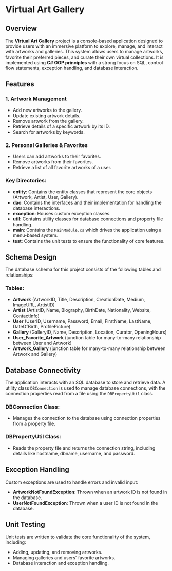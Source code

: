 # Virtual Art Gallery

## Overview
The **Virtual Art Gallery** project is a console-based application designed to provide users with an immersive platform to explore, manage, and interact with artworks and galleries. This system allows users to manage artworks, favorite their preferred pieces, and curate their own virtual collections. It is implemented using **C# OOP principles** with a strong focus on SQL, control flow statements, exception handling, and database interaction.

## Features
### 1. Artwork Management
- Add new artworks to the gallery.
- Update existing artwork details.
- Remove artwork from the gallery.
- Retrieve details of a specific artwork by its ID.
- Search for artworks by keywords.

### 2. Personal Galleries & Favorites
- Users can add artworks to their favorites.
- Remove artworks from their favorites.
- Retrieve a list of all favorite artworks of a user.

### Key Directories:
- **entity**: Contains the entity classes that represent the core objects (Artwork, Artist, User, Gallery).
- **dao**: Contains the interfaces and their implementation for handling the database interactions.
- **exception**: Houses custom exception classes.
- **util**: Contains utility classes for database connections and property file handling.
- **main**: Contains the `MainModule.cs` which drives the application using a menu-based system.
- **test**: Contains the unit tests to ensure the functionality of core features.

## Schema Design
The database schema for this project consists of the following tables and relationships:

### Tables:
- **Artwork** (ArtworkID, Title, Description, CreationDate, Medium, ImageURL, ArtistID)
- **Artist** (ArtistID, Name, Biography, BirthDate, Nationality, Website, ContactInfo)
- **User** (UserID, Username, Password, Email, FirstName, LastName, DateOfBirth, ProfilePicture)
- **Gallery** (GalleryID, Name, Description, Location, Curator, OpeningHours)
- **User_Favorite_Artwork** (junction table for many-to-many relationship between User and Artwork)
- **Artwork_Gallery** (junction table for many-to-many relationship between Artwork and Gallery)

## Database Connectivity
The application interacts with an SQL database to store and retrieve data. A utility class `DBConnection` is used to manage database connections, with the connection properties read from a file using the `DBPropertyUtil` class.

### DBConnection Class:
- Manages the connection to the database using connection properties from a property file.
  
### DBPropertyUtil Class:
- Reads the property file and returns the connection string, including details like hostname, dbname, username, and password.

## Exception Handling
Custom exceptions are used to handle errors and invalid input:
- **ArtworkNotFoundException**: Thrown when an artwork ID is not found in the database.
- **UserNotFoundException**: Thrown when a user ID is not found in the database.

## Unit Testing
Unit tests are written to validate the core functionality of the system, including:
- Adding, updating, and removing artworks.
- Managing galleries and users' favorite artworks.
- Database interaction and exception handling.

